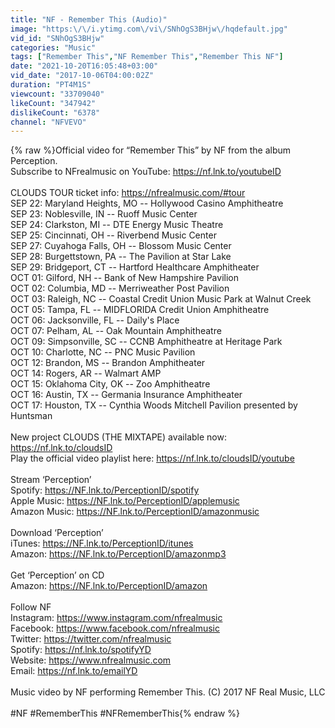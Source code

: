 ```yaml
---
title: "NF - Remember This (Audio)"
image: "https:\/\/i.ytimg.com\/vi\/SNhOgS3BHjw\/hqdefault.jpg"
vid_id: "SNhOgS3BHjw"
categories: "Music"
tags: ["Remember This","NF Remember This","Remember This NF"]
date: "2021-10-20T16:05:48+03:00"
vid_date: "2017-10-06T04:00:02Z"
duration: "PT4M1S"
viewcount: "33709040"
likeCount: "347942"
dislikeCount: "6378"
channel: "NFVEVO"
---
```

{% raw %}Official video for “Remember This” by NF from the album Perception. <br />Subscribe to NFrealmusic on YouTube: <a rel="nofollow" target="blank" href="https://nf.lnk.to/youtubeID">https://nf.lnk.to/youtubeID</a><br /><br />CLOUDS TOUR ticket info: <a rel="nofollow" target="blank" href="https://nfrealmusic.com/#tour">https://nfrealmusic.com/#tour</a><br />SEP 22: Maryland Heights, MO -- Hollywood Casino Amphitheatre<br />SEP 23: Noblesville, IN -- Ruoff Music Center<br />SEP 24: Clarkston, MI -- DTE Energy Music Theatre<br />SEP 25: Cincinnati, OH -- Riverbend Music Center<br />SEP 27: Cuyahoga Falls, OH -- Blossom Music Center<br />SEP 28: Burgettstown, PA -- The Pavilion at Star Lake<br />SEP 29: Bridgeport, CT -- Hartford Healthcare Amphitheater<br />OCT 01: Gilford, NH -- Bank of New Hampshire Pavilion<br />OCT 02: Columbia, MD -- Merriweather Post Pavilion<br />OCT 03: Raleigh, NC -- Coastal Credit Union Music Park at Walnut Creek<br />OCT 05: Tampa, FL -- MIDFLORIDA Credit Union Amphitheatre<br />OCT 06: Jacksonville, FL -- Daily's Place<br />OCT 07: Pelham, AL -- Oak Mountain Amphitheatre<br />OCT 09: Simpsonville, SC -- CCNB Amphitheatre at Heritage Park<br />OCT 10: Charlotte, NC -- PNC Music Pavilion<br />OCT 12: Brandon, MS -- Brandon Amphitheater<br />OCT 14: Rogers, AR -- Walmart AMP<br />OCT 15: Oklahoma City, OK -- Zoo Amphitheatre<br />OCT 16: Austin, TX -- Germania Insurance Amphitheater<br />OCT 17: Houston, TX -- Cynthia Woods Mitchell Pavilion presented by Huntsman<br /><br />New project CLOUDS (THE MIXTAPE) available now: <a rel="nofollow" target="blank" href="https://nf.lnk.to/cloudsID">https://nf.lnk.to/cloudsID</a><br />Play the official video playlist here: <a rel="nofollow" target="blank" href="https://nf.lnk.to/cloudsID/youtube">https://nf.lnk.to/cloudsID/youtube</a><br /><br />Stream ‘Perception’ <br />Spotify: <a rel="nofollow" target="blank" href="https://NF.lnk.to/PerceptionID/spotify">https://NF.lnk.to/PerceptionID/spotify</a> <br />Apple Music: <a rel="nofollow" target="blank" href="https://NF.lnk.to/PerceptionID/applemusic">https://NF.lnk.to/PerceptionID/applemusic</a> <br />Amazon Music: <a rel="nofollow" target="blank" href="https://NF.lnk.to/PerceptionID/amazonmusic">https://NF.lnk.to/PerceptionID/amazonmusic</a> <br /><br />Download ‘Perception’ <br />iTunes: <a rel="nofollow" target="blank" href="https://NF.lnk.to/PerceptionID/itunes">https://NF.lnk.to/PerceptionID/itunes</a> <br />Amazon: <a rel="nofollow" target="blank" href="https://NF.lnk.to/PerceptionID/amazonmp3">https://NF.lnk.to/PerceptionID/amazonmp3</a> <br /><br />Get ‘Perception’ on CD<br />Amazon: <a rel="nofollow" target="blank" href="https://NF.lnk.to/PerceptionID/amazon">https://NF.lnk.to/PerceptionID/amazon</a> <br /><br />Follow NF<br />Instagram: <a rel="nofollow" target="blank" href="https://www.instagram.com/nfrealmusic">https://www.instagram.com/nfrealmusic</a><br />Facebook: <a rel="nofollow" target="blank" href="https://www.facebook.com/nfrealmusic">https://www.facebook.com/nfrealmusic</a><br />Twitter: <a rel="nofollow" target="blank" href="https://twitter.com/nfrealmusic">https://twitter.com/nfrealmusic</a> <br />Spotify: <a rel="nofollow" target="blank" href="https://nf.lnk.to/spotifyYD">https://nf.lnk.to/spotifyYD</a><br />Website: <a rel="nofollow" target="blank" href="https://www.nfrealmusic.com">https://www.nfrealmusic.com</a> <br />Email: <a rel="nofollow" target="blank" href="https://nf.lnk.to/emailYD">https://nf.lnk.to/emailYD</a> <br /><br />Music video by NF performing Remember This. (C) 2017 NF Real Music, LLC<br /><br />#NF #RememberThis #NFRememberThis{% endraw %}
